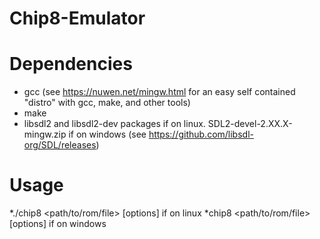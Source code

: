# Chip8-Emulator
# Dependencies
* gcc (see https://nuwen.net/mingw.html for an easy self contained "distro" with gcc, make, and other tools)<br>
* make<br>
* libsdl2 and libsdl2-dev packages if on linux. SDL2-devel-2.XX.X-mingw.zip if on windows (see https://github.com/libsdl-org/SDL/releases)<br>

# Usage
*./chip8 <path/to/rom/file> [options] if on linux
*chip8 <path/to/rom/file> [options] if on windows
